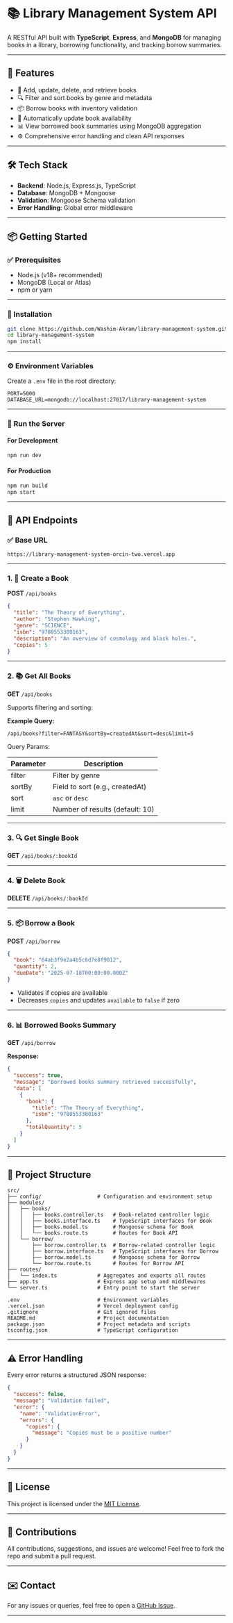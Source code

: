 # 📚 Library Management System API

A RESTful API built with **TypeScript**, **Express**, and **MongoDB** for managing books in a library, borrowing functionality, and tracking borrow summaries.

---

## 🚀 Features

- 📘 Add, update, delete, and retrieve books
- 🔍 Filter and sort books by genre and metadata
- 📦 Borrow books with inventory validation
- 🧾 Automatically update book availability
- 📊 View borrowed book summaries using MongoDB aggregation
- ⚙️ Comprehensive error handling and clean API responses

---

## 🛠️ Tech Stack

- **Backend**: Node.js, Express.js, TypeScript
- **Database**: MongoDB + Mongoose
- **Validation**: Mongoose Schema validation
- **Error Handling**: Global error middleware

---

## 📦 Getting Started

### ✅ Prerequisites

- Node.js (v18+ recommended)
- MongoDB (Local or Atlas)
- npm or yarn

---

### 🔧 Installation

```bash
git clone https://github.com/Washim-Akram/library-management-system.git
cd library-management-system
npm install
```

---

### ⚙️ Environment Variables

Create a `.env` file in the root directory:

```
PORT=5000
DATABASE_URL=mongodb://localhost:27017/library-management-system
```

---

### 🏁 Run the Server

#### For Development

```bash
npm run dev
```

#### For Production

```bash
npm run build
npm start
```

---

## 🧪 API Endpoints

### ✅ Base URL

```
https://library-management-system-orcin-two.vercel.app
```

---

### 1. 📘 Create a Book

**POST** `/api/books`

```json
{
  "title": "The Theory of Everything",
  "author": "Stephen Hawking",
  "genre": "SCIENCE",
  "isbn": "9780553380163",
  "description": "An overview of cosmology and black holes.",
  "copies": 5
}
```

---

### 2. 📚 Get All Books

**GET** `/api/books`

Supports filtering and sorting:

**Example Query:**

```
/api/books?filter=FANTASY&sortBy=createdAt&sort=desc&limit=5
```

Query Params:

| Parameter | Description                     |
| --------- | ------------------------------- |
| filter    | Filter by genre                 |
| sortBy    | Field to sort (e.g., createdAt) |
| sort      | `asc` or `desc`                 |
| limit     | Number of results (default: 10) |

---

### 3. 🔍 Get Single Book

**GET** `/api/books/:bookId`

---

### 4. 🗑️ Delete Book

**DELETE** `/api/books/:bookId`

---

### 5. 📦 Borrow a Book

**POST** `/api/borrow`

```json
{
  "book": "64ab3f9e2a4b5c6d7e8f9012",
  "quantity": 2,
  "dueDate": "2025-07-18T00:00:00.000Z"
}
```

- Validates if copies are available
- Decreases `copies` and updates `available` to `false` if zero

---

### 6. 📊 Borrowed Books Summary

**GET** `/api/borrow`

**Response:**

```json
{
  "success": true,
  "message": "Borrowed books summary retrieved successfully",
  "data": [
    {
      "book": {
        "title": "The Theory of Everything",
        "isbn": "9780553380163"
      },
      "totalQuantity": 5
    }
  ]
}
```

---

## 📁 Project Structure

```
src/
├── config/                  # Configuration and environment setup
├── modules/
│   ├── books/
│   │   ├── books.controller.ts   # Book-related controller logic
│   │   ├── books.interface.ts    # TypeScript interfaces for Book
│   │   ├── books.model.ts        # Mongoose schema for Book
│   │   └── books.route.ts        # Routes for Book API
│   └── borrow/
│       ├── borrow.controller.ts  # Borrow-related controller logic
│       ├── borrow.interface.ts   # TypeScript interfaces for Borrow
│       ├── borrow.model.ts       # Mongoose schema for Borrow
│       └── borrow.route.ts       # Routes for Borrow API
├── routes/
│   └── index.ts             # Aggregates and exports all routes
├── app.ts                   # Express app setup and middlewares
└── server.ts                # Entry point to start the server

.env                         # Environment variables
.vercel.json                 # Vercel deployment config
.gitignore                   # Git ignored files
README.md                    # Project documentation
package.json                 # Project metadata and scripts
tsconfig.json                # TypeScript configuration
```

---

## ⚠️ Error Handling

Every error returns a structured JSON response:

```json
{
  "success": false,
  "message": "Validation failed",
  "error": {
    "name": "ValidationError",
    "errors": {
      "copies": {
        "message": "Copies must be a positive number"
      }
    }
  }
}
```

---

## 🧾 License

This project is licensed under the [MIT License](LICENSE).

---

## 🤝 Contributions

All contributions, suggestions, and issues are welcome!
Feel free to fork the repo and submit a pull request.

---

## ✉️ Contact

For any issues or queries, feel free to open a [GitHub Issue](https://github.com/Washim-Akram/library-management-system/issues).

---

